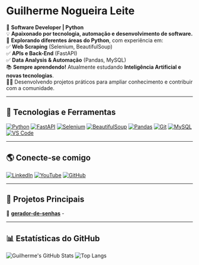 # Guilherme Nogueira Leite

🎯 **Software Developer | Python**  
💡 **Apaixonado por tecnologia, automação e desenvolvimento de software.**  
🔎 **Explorando diferentes áreas do Python**, com experiência em:  
✅ **Web Scraping** (Selenium, BeautifulSoup)  
✅ **APIs e Back-End** (FastAPI)  
✅ **Data Analysis & Automação** (Pandas, MySQL)  
📚 **Sempre aprendendo!** Atualmente estudando **Inteligência Artificial e novas tecnologias**.  
👨‍💻 Desenvolvendo projetos práticos para ampliar conhecimento e contribuir com a comunidade.  

---

## 🚀 Tecnologias e Ferramentas
[![Python](https://img.shields.io/badge/Python-3776AB?style=for-the-badge&logo=python&logoColor=white)](https://www.python.org/)
[![FastAPI](https://img.shields.io/badge/FastAPI-009688?style=for-the-badge&logo=fastapi&logoColor=white)](https://fastapi.tiangolo.com/)
[![Selenium](https://img.shields.io/badge/Selenium-43B02A?style=for-the-badge&logo=selenium&logoColor=white)](https://www.selenium.dev/)
[![BeautifulSoup](https://img.shields.io/badge/BeautifulSoup-4B8BBE?style=for-the-badge&logo=python&logoColor=white)](https://www.crummy.com/software/BeautifulSoup/)
[![Pandas](https://img.shields.io/badge/Pandas-150458?style=for-the-badge&logo=pandas&logoColor=white)](https://pandas.pydata.org/)
[![Git](https://img.shields.io/badge/Git-F05032?style=for-the-badge&logo=git&logoColor=white)](https://git-scm.com/)
[![MySQL](https://img.shields.io/badge/MySQL-4479A1?style=for-the-badge&logo=mysql&logoColor=white)](https://www.mysql.com/)
[![VS Code](https://img.shields.io/badge/VS%20Code-007ACC?style=for-the-badge&logo=visual-studio-code&logoColor=white)](https://code.visualstudio.com/)

---

## 🌎 Conecte-se comigo
[![LinkedIn](https://img.shields.io/badge/LinkedIn-0A66C2?style=for-the-badge&logo=linkedin&logoColor=white)](https://www.linkedin.com/in/guilherme-nogueira-leite-05455b1ab)
[![YouTube](https://img.shields.io/badge/YouTube-FF0000?style=for-the-badge&logo=youtube&logoColor=white)](https://www.youtube.com/@guilhermenogzs)
[![GitHub](https://img.shields.io/badge/GitHub-181717?style=for-the-badge&logo=github&logoColor=white)](https://github.com/guilhermenogs)

---

## 📌 Projetos Principais
🔹 [**gerador-de-senhas**](https://github.com/guilhermenogs/gerador-de-senhas) - 

---

## 📊 Estatísticas do GitHub
![Guilherme's GitHub Stats](https://github-readme-stats.vercel.app/api?username=guilhermenogs&show_icons=true&theme=dark&count_private=true)
![Top Langs](https://github-readme-stats.vercel.app/api/top-langs/?username=guilhermenogs&layout=compact&theme=dark)
